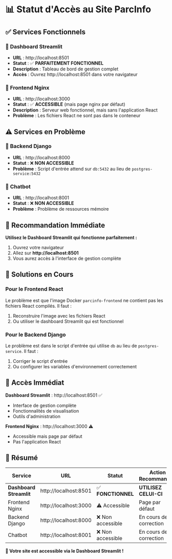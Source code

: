 # 📊 Statut d'Accès au Site ParcInfo

## ✅ **Services Fonctionnels**

### 🎯 **Dashboard Streamlit** 
- **URL** : http://localhost:8501
- **Statut** : ✅ **PARFAITEMENT FONCTIONNEL**
- **Description** : Tableau de bord de gestion complet
- **Accès** : Ouvrez http://localhost:8501 dans votre navigateur

### 🔧 **Frontend Nginx**
- **URL** : http://localhost:3000
- **Statut** : ✅ **ACCESSIBLE** (mais page nginx par défaut)
- **Description** : Serveur web fonctionnel, mais sans l'application React
- **Problème** : Les fichiers React ne sont pas dans le conteneur

## ⚠️ **Services en Problème**

### 🔧 **Backend Django**
- **URL** : http://localhost:8000
- **Statut** : ❌ **NON ACCESSIBLE**
- **Problème** : Script d'entrée attend sur `db:5432` au lieu de `postgres-service:5432`

### 🤖 **Chatbot**
- **URL** : http://localhost:8001
- **Statut** : ❌ **NON ACCESSIBLE**
- **Problème** : Problème de ressources mémoire

## 🎯 **Recommandation Immédiate**

**Utilisez le Dashboard Streamlit qui fonctionne parfaitement :**

1. Ouvrez votre navigateur
2. Allez sur **http://localhost:8501**
3. Vous aurez accès à l'interface de gestion complète

## 🔧 **Solutions en Cours**

### Pour le Frontend React
Le problème est que l'image Docker `parcinfo-frontend` ne contient pas les fichiers React compilés. Il faut :
1. Reconstruire l'image avec les fichiers React
2. Ou utiliser le dashboard Streamlit qui est fonctionnel

### Pour le Backend Django
Le problème est dans le script d'entrée qui utilise `db` au lieu de `postgres-service`. Il faut :
1. Corriger le script d'entrée
2. Ou configurer les variables d'environnement correctement

## 🚀 **Accès Immédiat**

**Dashboard Streamlit** : http://localhost:8501 ✅
- Interface de gestion complète
- Fonctionnalités de visualisation
- Outils d'administration

**Frontend Nginx** : http://localhost:3000 ⚠️
- Accessible mais page par défaut
- Pas l'application React

## 📱 **Résumé**

| Service | URL | Statut | Action Recommandée |
|---------|-----|--------|-------------------|
| **Dashboard Streamlit** | http://localhost:8501 | ✅ **FONCTIONNEL** | **UTILISEZ CELUI-CI** |
| Frontend Nginx | http://localhost:3000 | ⚠️ Accessible | Page par défaut |
| Backend Django | http://localhost:8000 | ❌ Non accessible | En cours de correction |
| Chatbot | http://localhost:8001 | ❌ Non accessible | En cours de correction |

**🎉 Votre site est accessible via le Dashboard Streamlit !**
